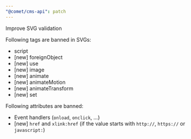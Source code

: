 ```yaml
---
"@comet/cms-api": patch
---
```


Improve SVG validation

Following tags are banned in SVGs:

-   script
-   \[new\] foreignObject
-   \[new\] use
-   \[new\] image
-   \[new\] animate
-   \[new\] animateMotion
-   \[new\] animateTransform
-   \[new\] set

Following attributes are banned:

-   Event handlers (`onload`, `onclick`, ...)
-   \[new\] `href` and `xlink:href` (if the value starts with `http://`, `https://` or `javascript:`)
